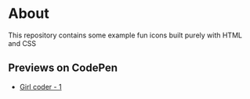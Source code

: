 # About
This repository contains some example fun icons built purely with 
HTML and CSS

## Previews on CodePen

- [Girl coder - 1](https://codepen.io/shaqayeq/pen/LYBXzLP)
